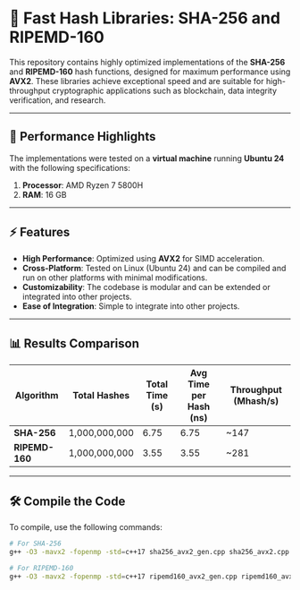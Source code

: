 # 🚀 Fast Hash Libraries: SHA-256 and RIPEMD-160

This repository contains highly optimized implementations of the **SHA-256** and **RIPEMD-160** hash functions, designed for maximum performance using **AVX2**. These libraries achieve exceptional speed and are suitable for high-throughput cryptographic applications such as blockchain, data integrity verification, and research.

---

## 🌟 **Performance Highlights**

The implementations were tested on a **virtual machine** running **Ubuntu 24** with the following specifications:
1. **Processor**: AMD Ryzen 7 5800H  
2. **RAM**: 16 GB  

---

## ⚡ **Features**

- **High Performance**: Optimized using **AVX2** for SIMD acceleration.
- **Cross-Platform**: Tested on Linux (Ubuntu 24) and can be compiled and run on other platforms with minimal modifications.
- **Customizability**: The codebase is modular and can be extended or integrated into other projects.
- **Ease of Integration**: Simple to integrate into other projects.

---

## 📊 **Results Comparison**

| Algorithm     | Total Hashes    | Total Time (s) | Avg Time per Hash (ns) | Throughput (Mhash/s) |
|---------------|-----------------|----------------|-------------------------|-----------------------|
| **SHA-256**   | 1,000,000,000   | 6.75           | 6.75                   | ~147                 |
| **RIPEMD-160**| 1,000,000,000   | 3.55           | 3.55                   | ~281                 |

---

## 🛠️ **Compile the Code**

To compile, use the following commands:

```bash
# For SHA-256
g++ -O3 -mavx2 -fopenmp -std=c++17 sha256_avx2_gen.cpp sha256_avx2.cpp -o sha256

# For RIPEMD-160
g++ -O3 -mavx2 -fopenmp -std=c++17 ripemd160_avx2_gen.cpp ripemd160_avx2.cpp -o ripemd160

